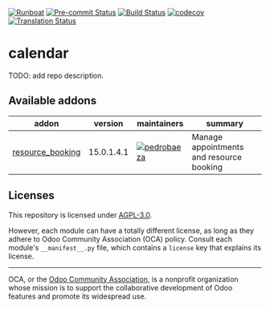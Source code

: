 
[![Runboat](https://img.shields.io/badge/runboat-Try%20me-875A7B.png)](https://runboat.odoo-community.org/builds?repo=OCA/calendar&target_branch=15.0)
[![Pre-commit Status](https://github.com/OCA/calendar/actions/workflows/pre-commit.yml/badge.svg?branch=15.0)](https://github.com/OCA/calendar/actions/workflows/pre-commit.yml?query=branch%3A15.0)
[![Build Status](https://github.com/OCA/calendar/actions/workflows/test.yml/badge.svg?branch=15.0)](https://github.com/OCA/calendar/actions/workflows/test.yml?query=branch%3A15.0)
[![codecov](https://codecov.io/gh/OCA/calendar/branch/15.0/graph/badge.svg)](https://codecov.io/gh/OCA/calendar)
[![Translation Status](https://translation.odoo-community.org/widgets/calendar-15-0/-/svg-badge.svg)](https://translation.odoo-community.org/engage/calendar-15-0/?utm_source=widget)

<!-- /!\ do not modify above this line -->

# calendar

TODO: add repo description.

<!-- /!\ do not modify below this line -->

<!-- prettier-ignore-start -->

[//]: # (addons)

Available addons
----------------
addon | version | maintainers | summary
--- | --- | --- | ---
[resource_booking](resource_booking/) | 15.0.1.4.1 | [![pedrobaeza](https://github.com/pedrobaeza.png?size=30px)](https://github.com/pedrobaeza) | Manage appointments and resource booking

[//]: # (end addons)

<!-- prettier-ignore-end -->

## Licenses

This repository is licensed under [AGPL-3.0](LICENSE).

However, each module can have a totally different license, as long as they adhere to Odoo Community Association (OCA)
policy. Consult each module's `__manifest__.py` file, which contains a `license` key
that explains its license.

----
OCA, or the [Odoo Community Association](http://odoo-community.org/), is a nonprofit
organization whose mission is to support the collaborative development of Odoo features
and promote its widespread use.
